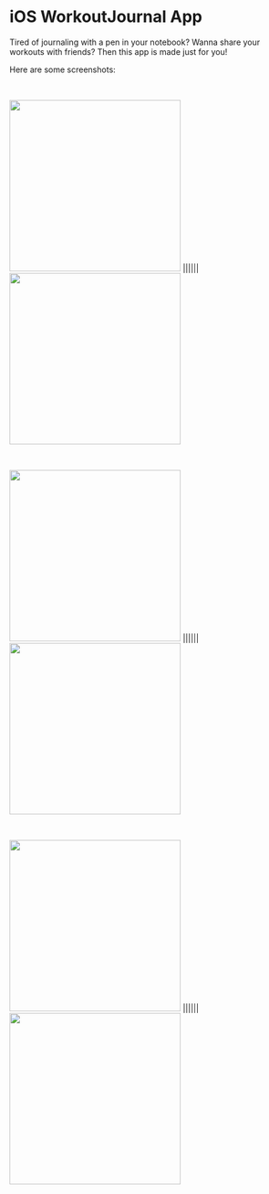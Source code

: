 # iOS WorkoutJournal App

Tired of journaling with a pen in your notebook? Wanna share your workouts with friends? Then this app is made just for you!

Here are some screenshots:

<br/>

<img src="https://github.com/vlad-bilyk/iosWorkoutJournal/blob/master/presentation/demo_pics/login.PNG?raw=true" width="300"> ||||||
<img src="https://github.com/vlad-bilyk/iosWorkoutJournal/blob/master/presentation/demo_pics/overview.PNG?raw=true" width="300">

<br/>

<img src="https://github.com/vlad-bilyk/iosWorkoutJournal/blob/master/presentation/demo_pics/profile.PNG?raw=true" width="300"> ||||||
<img src="https://github.com/vlad-bilyk/iosWorkoutJournal/blob/master/presentation/demo_pics/entry.PNG?raw=true" width="300">

<br/>

<img src="https://github.com/vlad-bilyk/iosWorkoutJournal/blob/master/presentation/demo_pics/achiev.PNG?raw=true" width="300"> ||||||
<img src="https://github.com/vlad-bilyk/iosWorkoutJournal/blob/master/presentation/demo_pics/feed.PNG?raw=true" width="300"> 
